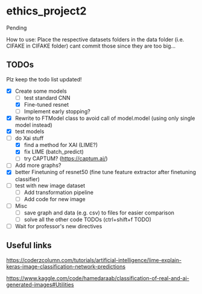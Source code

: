 # ethics_project2
Pending

How to use:
Place the respective datasets folders in the data folder
(i.e. CIFAKE in CIFAKE folder)
cant commit those since they are too big...

## TODOs
Plz keep the todo list updated!
- [x] Create some models
    - [ ] test standard CNN
    - [x] Fine-tuned resnet
    - [ ] Implement early stopping?
- [x] Rewrite to FTModel class to avoid call of model.model (using only single model instead)
- [x] test models
- [ ] do Xai stuff
    - [x] find a method for XAI (LIME?)
    - [x] fix LIME (batch_predict)
    - [ ] try CAPTUM? (https://captum.ai/)
- [ ] Add more graphs?
- [x] better Finetuning of resnet50 (fine tune feature extractor after finetuning classifier)
- [ ] test with new image dataset
    - [ ] Add transformation pipeline
    - [ ] Add code for new image
- [ ] Misc
    - [ ] save graph and data (e.g. csv) to files for easier comparison
    - [ ] solve all the other code TODOs (ctrl+shift+f TODO)

- [ ] Wait for professor's new directives

## Useful links
https://coderzcolumn.com/tutorials/artificial-intelligence/lime-explain-keras-image-classification-network-predictions

https://www.kaggle.com/code/hamedaraab/classification-of-real-and-ai-generated-images#Utilities
